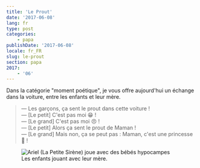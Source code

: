 ```yaml
---
title: 'Le Prout'
date: '2017-06-08'
lang: fr
type: post
categories:
    - papa
publishDate: '2017-06-08'
locale: fr_FR
slug: le-prout
section: papa
2017:
    - '06'
---
```


Dans la catégorie "moment poétique", je vous offre aujourd'hui un échange dans la voiture, entre les enfants et leur mère.

<!--more-->

> — Les garçons, ça sent le prout dans cette voiture !  
> — [Le petit] C'est pas moi 😁 !  
> — [Le grand] C'est pas moi 😠 !  
> — [Le petit] Alors ça sent le prout de Maman !  
> — [Le grand] Mais non, ça se peut pas : Maman, c'est une princesse 👸 !

<figure>
  <img src="{{<fileFolder>}}ariel.gif" alt="Ariel (La Petite Sirène) joue avec des bébés hypocampes"/>
  <figcaption>Les enfants jouant avec leur mère.</figcaption>
</figure>
